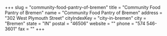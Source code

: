 +++
slug = "community-food-pantry-of-bremen"
title = "Community Food Pantry of Bremen"
name = "Community Food Pantry of Bremen"
address = "302 West Plymouth Street"
cityIndexKey = "city-in-bremen"
city = "Bremen"
state = "IN"
postal = "46506"
website = ""
phone = "574 546-3601"
fax = ""
+++
